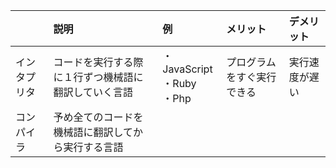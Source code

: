 | |説明|例|メリット|デメリット|
|:----|:----|:----|:----|:----|
|インタプリタ|コードを実行する際に１行ずつ機械語に翻訳していく言語|・JavaScript<br>・Ruby<br>・Php|プログラムをすぐ実行できる|実行速度が遅い|
|コンパイラ|予め全てのコードを機械語に翻訳してから実行する言語| | | |
